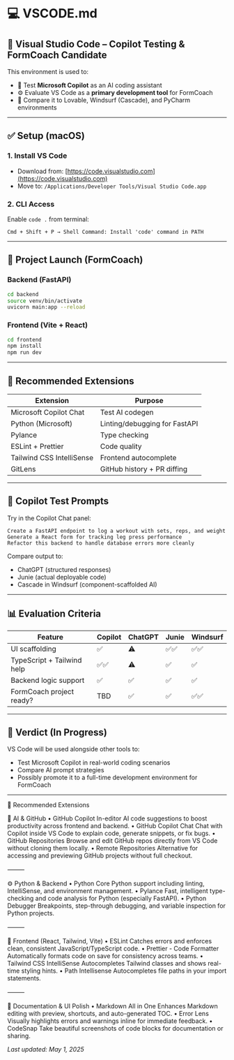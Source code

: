 # 💻 VSCODE.md

## 🧠 Visual Studio Code – Copilot Testing & FormCoach Candidate

This environment is used to:

- 🧪 Test **Microsoft Copilot** as an AI coding assistant
- ⚙️ Evaluate VS Code as a **primary development tool** for FormCoach
- 🧼 Compare it to Lovable, Windsurf (Cascade), and PyCharm environments

---

## ✅ Setup (macOS)

### 1. Install VS Code

- Download from: [https://code.visualstudio.com](https://code.visualstudio.com)
- Move to: `/Applications/Developer Tools/Visual Studio Code.app`

### 2. CLI Access

Enable `code .` from terminal:
```
Cmd + Shift + P → Shell Command: Install 'code' command in PATH
```

---

## 🚀 Project Launch (FormCoach)

### Backend (FastAPI)
```bash
cd backend
source venv/bin/activate
uvicorn main:app --reload
```

### Frontend (Vite + React)
```bash
cd frontend
npm install
npm run dev
```

---

## 🔌 Recommended Extensions

| Extension                     | Purpose                            |
|-------------------------------|------------------------------------|
| Microsoft Copilot Chat        | Test AI codegen                    |
| Python (Microsoft)            | Linting/debugging for FastAPI      |
| Pylance                       | Type checking                      |
| ESLint + Prettier             | Code quality                       |
| Tailwind CSS IntelliSense     | Frontend autocomplete              |
| GitLens                       | GitHub history + PR diffing        |

---

## 🧪 Copilot Test Prompts

Try in the Copilot Chat panel:

```
Create a FastAPI endpoint to log a workout with sets, reps, and weight
Generate a React form for tracking leg press performance
Refactor this backend to handle database errors more cleanly
```

Compare output to:
- ChatGPT (structured responses)
- Junie (actual deployable code)
- Cascade in Windsurf (component-scaffolded AI)

---

## 📊 Evaluation Criteria

| Feature                      | Copilot | ChatGPT | Junie | Windsurf |
|------------------------------|---------|---------|--------|----------|
| UI scaffolding               | ✅      | ⚠️      | ✅✅    | ✅✅       |
| TypeScript + Tailwind help   | ✅✅    | ⚠️      | ✅      | ✅        |
| Backend logic support        | ✅      | ✅      | ✅      | ✅        |
| FormCoach project ready?     | TBD     | ✅      | ✅      | ✅✅       |

---

## 🧭 Verdict (In Progress)

VS Code will be used alongside other tools to:
- Test Microsoft Copilot in real-world coding scenarios
- Compare AI prompt strategies
- Possibly promote it to a full-time development environment for FormCoach

---

🔌 Recommended Extensions

🧠 AI & GitHub
	•	GitHub Copilot
In-editor AI code suggestions to boost productivity across frontend and backend.
	•	GitHub Copilot Chat
Chat with Copilot inside VS Code to explain code, generate snippets, or fix bugs.
	•	GitHub Repositories
Browse and edit GitHub repos directly from VS Code without cloning them locally.
	•	Remote Repositories
Alternative for accessing and previewing GitHub projects without full checkout.

⸻

⚙️ Python & Backend
	•	Python
Core Python support including linting, IntelliSense, and environment management.
	•	Pylance
Fast, intelligent type-checking and code analysis for Python (especially FastAPI).
	•	Python Debugger
Breakpoints, step-through debugging, and variable inspection for Python projects.

⸻

🎨 Frontend (React, Tailwind, Vite)
	•	ESLint
Catches errors and enforces clean, consistent JavaScript/TypeScript code.
	•	Prettier - Code Formatter
Automatically formats code on save for consistency across teams.
	•	Tailwind CSS IntelliSense
Autocompletes Tailwind classes and shows real-time styling hints.
	•	Path Intellisense
Autocompletes file paths in your import statements.

⸻

📝 Documentation & UI Polish
	•	Markdown All in One
Enhances Markdown editing with preview, shortcuts, and auto-generated TOC.
	•	Error Lens
Visually highlights errors and warnings inline for immediate feedback.
	•	CodeSnap
Take beautiful screenshots of code blocks for documentation or sharing.

_Last updated: May 1, 2025_